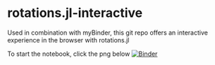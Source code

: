 # rotations.jl-interactive

Used in combination with myBinder, this git repo offers an interactive experience in the browser with rotations.jl 

To start the notebook, click the png below
[![Binder](https://mybinder.org/badge_logo.svg)](https://mybinder.org/v2/gh/GijsVliegen/rotations.jl-interactive/HEAD)
